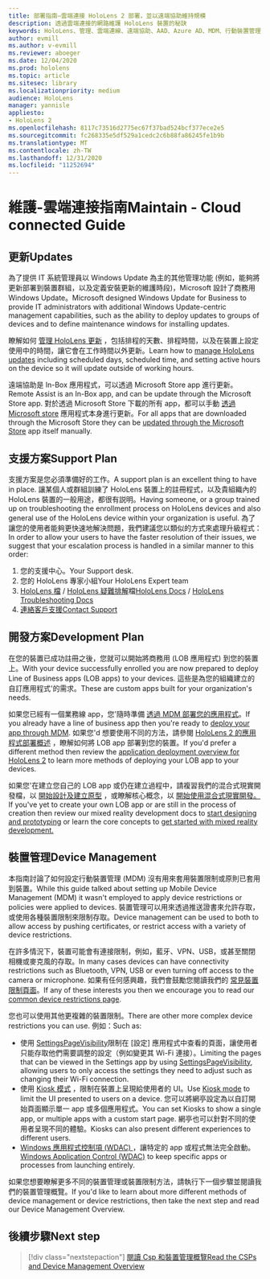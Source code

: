 ```yaml
---
title: 部署指南–雲端連接 HoloLens 2 部署，並以遠端協助維持規模
description: 透過雲端連接的網路維護 HoloLens 裝置的秘訣
keywords: HoloLens、管理、雲端連線、遠端協助、AAD、Azure AD、MDM、行動裝置管理
author: evmill
ms.author: v-evmill
ms.reviewer: aboeger
ms.date: 12/04/2020
ms.prod: hololens
ms.topic: article
ms.sitesec: library
ms.localizationpriority: medium
audience: HoloLens
manager: yannisle
appliesto:
- HoloLens 2
ms.openlocfilehash: 8117c73516d2775ec67f37bad524bcf377ece2e5
ms.sourcegitcommit: fc268335e5df529a1cedc2c6b88fa86245fe1b9b
ms.translationtype: MT
ms.contentlocale: zh-TW
ms.lasthandoff: 12/31/2020
ms.locfileid: "11252694"
---
```

# <span data-ttu-id="72a5f-104">維護-雲端連接指南</span><span class="sxs-lookup"><span data-stu-id="72a5f-104">Maintain - Cloud connected Guide</span></span>

## <span data-ttu-id="72a5f-105">更新</span><span class="sxs-lookup"><span data-stu-id="72a5f-105">Updates</span></span>

<span data-ttu-id="72a5f-106">為了提供 IT 系統管理員以 Windows Update 為主的其他管理功能 (例如，能夠將更新部署到裝置群組，以及定義安裝更新的維護時段)，Microsoft 設計了商務用 Windows Update。</span><span class="sxs-lookup"><span data-stu-id="72a5f-106">Microsoft designed Windows Update for Business to provide IT administrators with additional Windows Update-centric management capabilities, such as the ability to deploy updates to groups of devices and to define maintenance windows for installing updates.</span></span>

<span data-ttu-id="72a5f-107">瞭解如何 [管理 HoloLens 更新](https://docs.microsoft.com/hololens/hololens-updates) ，包括排程的天數、排程時間，以及在裝置上設定使用中的時間，讓它會在工作時間以外更新。</span><span class="sxs-lookup"><span data-stu-id="72a5f-107">Learn how to [manage HoloLens updates](https://docs.microsoft.com/hololens/hololens-updates) including scheduled days, scheduled time, and setting active hours on the device so it will update outside of working hours.</span></span>

<span data-ttu-id="72a5f-108">遠端協助是 In-Box 應用程式，可以透過 Microsoft Store app 進行更新。</span><span class="sxs-lookup"><span data-stu-id="72a5f-108">Remote Assist is an In-Box app, and can be update through the Microsoft Store app.</span></span> <span data-ttu-id="72a5f-109">對於透過 Microsoft Store 下載的所有 app，都可以手動 [透過 Microsoft store](https://docs.microsoft.com/hololens/holographic-store-apps#update-apps) 應用程式本身進行更新。</span><span class="sxs-lookup"><span data-stu-id="72a5f-109">For all apps that are downloaded through the Microsoft Store they can be [updated through the Microsoft Store](https://docs.microsoft.com/hololens/holographic-store-apps#update-apps) app itself manually.</span></span>

## <span data-ttu-id="72a5f-110">支援方案</span><span class="sxs-lookup"><span data-stu-id="72a5f-110">Support Plan</span></span>

<span data-ttu-id="72a5f-111">支援方案是您必須準備好的工作。</span><span class="sxs-lookup"><span data-stu-id="72a5f-111">A support plan is an excellent thing to have in place.</span></span> <span data-ttu-id="72a5f-112">讓某個人或群組訓練了 HoloLens 裝置上的註冊程式，以及貴組織內的 HoloLens 裝置的一般用途，都很有説明。</span><span class="sxs-lookup"><span data-stu-id="72a5f-112">Having someone, or a group trained up on troubleshooting the enrollment process on HoloLens devices and also general use of the HoloLens device within your organization is useful.</span></span> <span data-ttu-id="72a5f-113">為了讓您的使用者能夠更快速地解決問題，我們建議您以類似的方式來處理升級程式：</span><span class="sxs-lookup"><span data-stu-id="72a5f-113">In order to allow your users to have the faster resolution of their issues, we suggest that your escalation process is handled in a similar manner to this order:</span></span>

1. <span data-ttu-id="72a5f-114">您的支援中心。</span><span class="sxs-lookup"><span data-stu-id="72a5f-114">Your Support desk.</span></span>
2. <span data-ttu-id="72a5f-115">您的 HoloLens 專家小組</span><span class="sxs-lookup"><span data-stu-id="72a5f-115">Your HoloLens Expert team</span></span>
3. <span data-ttu-id="72a5f-116">[HoloLens 檔](https://docs.microsoft.com/hololens/)  / [HoloLens 疑難排解](https://docs.microsoft.com/hololens/hololens-troubleshooting)檔</span><span class="sxs-lookup"><span data-stu-id="72a5f-116">[HoloLens Docs](https://docs.microsoft.com/hololens/) / [HoloLens Troubleshooting Docs](https://docs.microsoft.com/hololens/hololens-troubleshooting)</span></span>
4. [<span data-ttu-id="72a5f-117">連絡客戶支援</span><span class="sxs-lookup"><span data-stu-id="72a5f-117">Contact Support</span></span>](https://support.serviceshub.microsoft.com/supportforbusiness/create?sapId=e9391227-fa6d-927b-0fff-f96288631b8f)

## <span data-ttu-id="72a5f-118">開發方案</span><span class="sxs-lookup"><span data-stu-id="72a5f-118">Development Plan</span></span>

<span data-ttu-id="72a5f-119">在您的裝置已成功註冊之後，您就可以開始將商務用 (LOB 應用程式) 到您的裝置上。</span><span class="sxs-lookup"><span data-stu-id="72a5f-119">With your device successfully enrolled you are now prepared to deploy Line of Business apps (LOB apps) to your devices.</span></span> <span data-ttu-id="72a5f-120">這些是為您的組織建立的自訂應用程式&#39;的需求。</span><span class="sxs-lookup"><span data-stu-id="72a5f-120">These are custom apps built for your organization&#39;s needs.</span></span>

<span data-ttu-id="72a5f-121">如果您已經有一個業務線 app，您&#39;隨時準備 [透過 MDM 部署您的應用程式](https://docs.microsoft.com/hololens/app-deploy-intune)。</span><span class="sxs-lookup"><span data-stu-id="72a5f-121">If you already have a line of business app then you&#39;re ready to [deploy your app through MDM](https://docs.microsoft.com/hololens/app-deploy-intune).</span></span> <span data-ttu-id="72a5f-122">如果您&#39;d 想要使用不同的方法，請參閱 [HoloLens 2 的應用程式部署概述](https://docs.microsoft.com/hololens/app-deploy-overview) ，瞭解如何將 LOB app 部署到您的裝置。</span><span class="sxs-lookup"><span data-stu-id="72a5f-122">If you&#39;d prefer a different method then review the [application deployment overview for HoloLens 2](https://docs.microsoft.com/hololens/app-deploy-overview) to learn more methods of deploying your LOB app to your devices.</span></span>

<span data-ttu-id="72a5f-123">如果您&#39;在建立您自己的 LOB app 或仍在建立過程中，請複習我們的混合式現實開發檔，以 [開始設計及建立原型](https://docs.microsoft.com/windows/mixed-reality/design/design) ，或瞭解核心概念，以 [開始使用混合式現實開發。](https://docs.microsoft.com/windows/mixed-reality/discover/get-started-with-mr)</span><span class="sxs-lookup"><span data-stu-id="72a5f-123">If you&#39;ve yet to create your own LOB app or are still in the process of creation then review our mixed reality development docs to [start designing and prototyping](https://docs.microsoft.com/windows/mixed-reality/design/design) or learn the core concepts to [get started with mixed reality development.](https://docs.microsoft.com/windows/mixed-reality/discover/get-started-with-mr)</span></span>

## <span data-ttu-id="72a5f-124">裝置管理</span><span class="sxs-lookup"><span data-stu-id="72a5f-124">Device Management</span></span> 

<span data-ttu-id="72a5f-125">本指南討論了如何設定行動裝置管理 (MDM) 沒有用來套用裝置限制或原則已套用到裝置。</span><span class="sxs-lookup"><span data-stu-id="72a5f-125">While this guide talked about setting up Mobile Device Management (MDM) it wasn't employed to apply device restrictions or policies were applied to devices.</span></span> <span data-ttu-id="72a5f-126">裝置管理可以用來透過推送證書來允許存取，或使用各種裝置限制來限制存取。</span><span class="sxs-lookup"><span data-stu-id="72a5f-126">Device management can be used to both to allow access by pushing certificates, or restrict access with a variety of device restrictions.</span></span> 

<span data-ttu-id="72a5f-127">在許多情況下，裝置可能會有連接限制，例如，藍牙、VPN、USB，或甚至關閉相機或麥克風的存取。</span><span class="sxs-lookup"><span data-stu-id="72a5f-127">In many cases devices can have connectivity restrictions such as Bluetooth, VPN, USB or even turning off access to the camera or microphone.</span></span> <span data-ttu-id="72a5f-128">如果有任何感興趣，我們會鼓勵您閱讀我們的 [常見裝置限制頁面](hololens-common-device-restrictions.md)。</span><span class="sxs-lookup"><span data-stu-id="72a5f-128">If any of these interests you then we encourage you to read our [common device restrictions page](hololens-common-device-restrictions.md).</span></span>

<span data-ttu-id="72a5f-129">您也可以使用其他更複雜的裝置限制。</span><span class="sxs-lookup"><span data-stu-id="72a5f-129">There are other more complex device restrictions you can use.</span></span> <span data-ttu-id="72a5f-130">例如：</span><span class="sxs-lookup"><span data-stu-id="72a5f-130">Such as:</span></span>

- <span data-ttu-id="72a5f-131">使用 [SettingsPageVisibility](settings-uri-list.md)限制在 [設定] 應用程式中查看的頁面，讓使用者只能存取他們需要調整的設定（例如變更其 Wi-Fi 連接）。</span><span class="sxs-lookup"><span data-stu-id="72a5f-131">Limiting the pages that can be viewed in the Settings app by using [SettingsPageVisibility](settings-uri-list.md), allowing users to only access the settings they need to adjust such as changing their Wi-Fi connection.</span></span>
- <span data-ttu-id="72a5f-132">使用 [Kiosk 模式](hololens-kiosk.md) ，限制在裝置上呈現給使用者的 UI。</span><span class="sxs-lookup"><span data-stu-id="72a5f-132">Use [Kiosk mode](hololens-kiosk.md) to limit the UI presented to users on a device.</span></span> <span data-ttu-id="72a5f-133">您可以將網亭設定為以自訂開始頁面顯示單一 app 或多個應用程式。</span><span class="sxs-lookup"><span data-stu-id="72a5f-133">You can set Kiosks to show a single app, or multiple apps with a custom start page.</span></span> <span data-ttu-id="72a5f-134">網亭也可以針對不同的使用者呈現不同的體驗。</span><span class="sxs-lookup"><span data-stu-id="72a5f-134">Kiosks can also present different experiences to different users.</span></span>  
- <span data-ttu-id="72a5f-135">[Windows 應用程式控制項 (WDAC) ](windows-defender-application-control-wdac.md) ，讓特定的 app 或程式無法完全啟動。</span><span class="sxs-lookup"><span data-stu-id="72a5f-135">[Windows Application Control (WDAC)](windows-defender-application-control-wdac.md) to keep specific apps or processes from launching entirely.</span></span>

<span data-ttu-id="72a5f-136">如果您想要瞭解更多不同的裝置管理或裝置限制方法，請執行下一個步驟並閱讀我們的裝置管理概覽。</span><span class="sxs-lookup"><span data-stu-id="72a5f-136">If you'd like to learn about more different methods of device management or device restrictions, then take the next step and read our Device Management Overview.</span></span>

## <span data-ttu-id="72a5f-137">後續步驟</span><span class="sxs-lookup"><span data-stu-id="72a5f-137">Next step</span></span>

> [!div class="nextstepaction"]
> [<span data-ttu-id="72a5f-138">閱讀 Csp 和裝置管理概覽</span><span class="sxs-lookup"><span data-stu-id="72a5f-138">Read the CSPs and Device Management Overview</span></span>](hololens-csp-policy-overview.md)